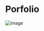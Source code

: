 # Porfolio
![image](https://github.com/user-attachments/assets/a863c119-f8ce-43bf-9672-366c43abd411)
